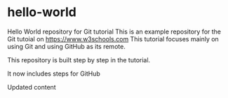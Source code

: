 # hello-world
Hello World repository for Git tutorial
This is an example repository for the Git tutoial on https://www.w3schools.com
This tutorial focuses mainly on using Git and using GitHub as its remote.

This repository is built step by step in the tutorial.

It now includes steps for GitHub

Updated content
